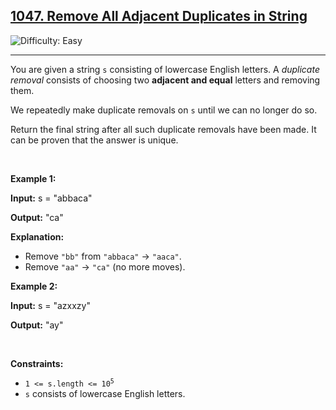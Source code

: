 <h2><a href="https://leetcode.com/problems/remove-all-adjacent-duplicates-in-string/">1047. Remove All Adjacent Duplicates in String</a></h2>
<img src="https://img.shields.io/badge/Difficulty-Easy-brightgreen" alt="Difficulty: Easy" />
<hr>

<p>You are given a string <code>s</code> consisting of lowercase English letters. A <em>duplicate removal</em> consists of choosing two <strong>adjacent and equal</strong> letters and removing them.</p>
<p>We repeatedly make duplicate removals on <code>s</code> until we can no longer do so.</p>
<p>Return the final string after all such duplicate removals have been made. It can be proven that the answer is unique.</p>

<p>&nbsp;</p>

<p><strong class="example">Example 1:</strong></p>
<div class="example-block">
  <p><strong>Input:</strong> <span class="example-io">s = "abbaca"</span></p>
  <p><strong>Output:</strong> <span class="example-io">"ca"</span></p>
  <p><strong>Explanation:</strong></p>
  <ul>
    <li>Remove <code>"bb"</code> from <code>"abbaca"</code> → <code>"aaca"</code>.</li>
    <li>Remove <code>"aa"</code> → <code>"ca"</code> (no more moves).</li>
  </ul>
</div>

<p><strong class="example">Example 2:</strong></p>
<div class="example-block">
  <p><strong>Input:</strong> <span class="example-io">s = "azxxzy"</span></p>
  <p><strong>Output:</strong> <span class="example-io">"ay"</span></p>
</div>

<p>&nbsp;</p>

<p><strong>Constraints:</strong></p>
<ul>
  <li><code>1 &lt;= s.length &lt;= 10<sup>5</sup></code></li>
  <li><code>s</code> consists of lowercase English letters.</li>
</ul>
